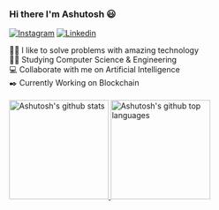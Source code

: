 ### Hi there I'm Ashutosh 😃

[![Instagram](https://img.shields.io/badge/Instagram-E4405F?style=for-the-badge&logo=instagram&logoColor=white)](https://www.instagram.com/waytoashutosh/)
[![Linkedin](https://img.shields.io/badge/LinkedIn-0077B5?style=for-the-badge&logo=linkedin&logoColor=white)](https://www.linkedin.com/in/ashutosh-kr/)

👨‍💻 I like to solve problems with amazing technology <br>
👨‍🎓 Studying Computer Science & Engineering <br>
💻 Collaborate with me on Artificial Intelligence <br>
✒️ Currently Working on Blockchain 
<br>
<br>
<a href="https://github.com/waytoashutosh">
  <img height="180em" src="https://github-readme-stats.vercel.app/api?username=waytoashutosh&show_icons=true&theme=merko&count_private=true" alt="Ashutosh's github stats" />
  <img height="180em" src="https://github-readme-stats.vercel.app/api/top-langs/?username=waytoashutosh&theme=merko&layout=compact" alt="Ashutosh's github top languages" />
</a>
